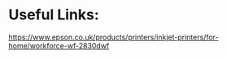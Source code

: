 # Useful Links:
https://www.epson.co.uk/products/printers/inkjet-printers/for-home/workforce-wf-2830dwf

